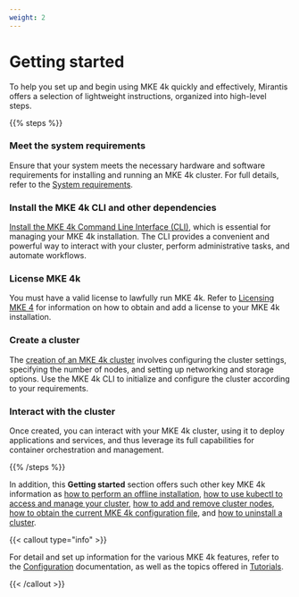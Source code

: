 ```yaml
---
weight: 2
---
```


# Getting started

To help you set up and begin using MKE 4k quickly and effectively, Mirantis
offers a selection of lightweight instructions, organized into high-level
steps.

{{% steps %}}

### Meet the system requirements

Ensure that your system meets the necessary hardware and software
requirements for installing and running an MKE 4k cluster. For full
details, refer to the  [System requirements](system-requirements).

### Install the MKE 4k CLI and other dependencies

[Install the MKE 4k Command Line Interface (CLI)](install-mke-cli), which is
essential for managing your MKE 4k installation. The CLI provides a convenient
and powerful way to interact with your cluster, perform administrative tasks,
and automate workflows.

### License MKE 4k

You must have a valid license to lawfully run MKE 4k. Refer to [Licensing MKE
4](licensing-mke4) for information on how to obtain and add a license to your
MKE 4k installation.

### Create a cluster

The [creation of an MKE 4k cluster](create-cluster) involves configuring the
cluster settings, specifying the number of nodes, and setting up networking and
storage options. Use the MKE 4k CLI to initialize and configure the cluster
according to your requirements.

### Interact with the cluster

Once created, you can interact with your MKE 4k cluster, using it to deploy
applications and services, and thus leverage its full capabilities for
container orchestration and management.

{{% /steps %}}

In addition, this **Getting started** section offers such other key MKE 4k
information as [how to perform an offline installation](offline-installation), [how to use kubectl to access and manage
your cluster](access-manage-cluster-kubectl), [how to add and remove cluster
nodes](add-and-remove-cluster-nodes), [how to obtain the current MKE 4k
configuration file](get-current-mke-config), and [how to uninstall a
cluster](uninstall-cluster).

{{< callout type="info" >}}

For detail and set up information for the various MKE 4k features, refer to
the [Configuration](../configuration) documentation, as well as
the topics offered in [Tutorials](../tutorials).

{{< /callout >}}
